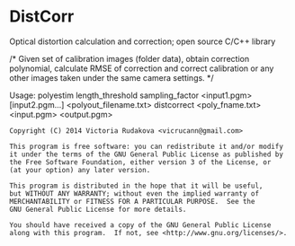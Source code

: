 DistCorr
========

Optical distortion calculation and correction; open source C/C++ library

/* Given set of calibration images (folder data), obtain correction polynomial, 
calculate RMSE of correction and correct calibration or any other images 
taken under the same camera settings. */

Usage:
polyestim length_threshold sampling_factor <input1.pgm> [input2.pgm...] <polyout_filename.txt>
distcorrect <poly_fname.txt> <input.pgm> <output.pgm>

    Copyright (C) 2014 Victoria Rudakova <vicrucann@gmail.com>

    This program is free software: you can redistribute it and/or modify
    it under the terms of the GNU General Public License as published by
    the Free Software Foundation, either version 3 of the License, or
    (at your option) any later version.

    This program is distributed in the hope that it will be useful,
    but WITHOUT ANY WARRANTY; without even the implied warranty of
    MERCHANTABILITY or FITNESS FOR A PARTICULAR PURPOSE.  See the
    GNU General Public License for more details.

    You should have received a copy of the GNU General Public License
    along with this program.  If not, see <http://www.gnu.org/licenses/>.

